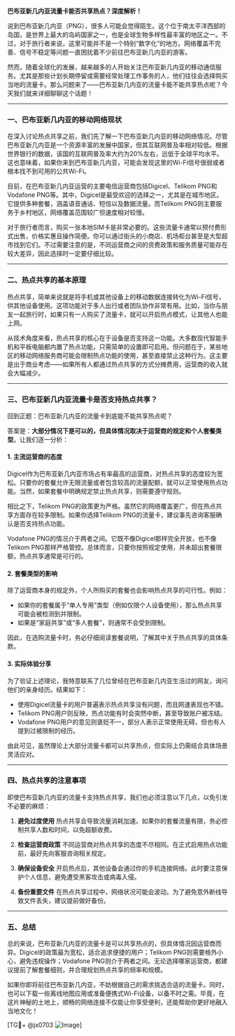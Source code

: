**巴布亚新几内亚流量卡能否共享热点？深度解析！**

说到巴布亚新几内亚（PNG），很多人可能会觉得陌生。这个位于南太平洋西部的岛国，是世界上最大的岛屿国家之一，也是全球生物多样性最丰富的地区之一。不过，对于旅行者来说，这里可能并不是一个特别“数字化”的地方。网络覆盖不完善、信号不稳定等问题一直困扰着不少前往巴布亚新几内亚的游客。

然而，随着全球化的发展，越来越多的人开始关注巴布亚新几内亚的移动通信服务。尤其是那些计划长期停留或需要经常处理工作事务的人，他们往往会选择购买当地的流量卡。那么问题来了——巴布亚新几内亚的流量卡能不能共享热点呢？今天我们就来详细聊聊这个话题！

---

### **一、巴布亚新几内亚的移动网络现状**
在深入讨论热点共享之前，我们先了解一下巴布亚新几内亚的移动网络情况。尽管巴布亚新几内亚是一个资源丰富的发展中国家，但其互联网普及率相对较低。根据世界银行的数据，该国的互联网普及率大约为20%左右，远低于全球平均水平。这也意味着，如果你来到巴布亚新几内亚，可能会发现这里的Wi-Fi信号很弱或者根本找不到可用的公共Wi-Fi。

目前，在巴布亚新几内亚运营的主要电信运营商包括Digicel、Telikom PNG和Vodafone PNG等。其中，Digicel是最受欢迎的选择之一，尤其是在城市地区。它提供多种套餐，涵盖语音通话、短信以及数据流量。而Telikom PNG则主要服务于乡村地区，网络覆盖范围较广但速度相对较慢。

对于旅行者而言，购买一张本地SIM卡是非常必要的。这些流量卡通常以预付费形式出售，价格实惠且操作简便。你可以通过街头的小商店、机场柜台甚至是大型超市找到它们。不过需要注意的是，不同运营商之间的资费政策和服务质量可能存在较大差异，因此选择时一定要仔细比较。

---

### **二、热点共享的基本原理**
热点共享，简单来说就是将手机或其他设备上的移动数据连接转化为Wi-Fi信号，供其他设备使用。这项功能对于多人出行或者团队协作非常有用。比如，当你与朋友一起旅行时，如果只有一人购买了流量卡，就可以开启热点模式，让其他人也能上网。

从技术角度来看，热点共享的核心在于设备是否支持这一功能。大多数现代智能手机和平板电脑都内置了热点功能，只需简单的设置即可启用。但问题在于，某些地区的移动网络服务商可能会限制热点功能的使用，甚至直接禁止这种行为。这主要是出于商业考虑——如果所有人都通过热点共享的方式分摊费用，运营商的收入就会大幅减少。

---

### **三、巴布亚新几内亚流量卡是否支持热点共享？**
回到正题：巴布亚新几内亚的流量卡到底能不能共享热点呢？

答案是：**大部分情况下是可以的，但具体情况取决于运营商的规定和个人套餐类型**。让我们逐一分析：

#### 1. **主流运营商的态度**
Digicel作为巴布亚新几内亚市场占有率最高的运营商，对热点共享的态度较为宽松。只要你的套餐允许无限流量或者包含较高的流量配额，就可以正常使用热点功能。当然，如果套餐中明确规定禁止热点共享，则需要遵守规则。

相比之下，Telikom PNG的政策更为严格。虽然它的网络覆盖更广，但在热点共享方面存在较多限制。如果你选择Telikom PNG的流量卡，建议事先咨询客服确认是否支持热点功能。

Vodafone PNG的情况介于两者之间。它既不像Digicel那样完全开放，也不像Telikom PNG那样严格管控。总体而言，只要你按照规定使用，并未超出套餐限额，热点共享通常是可行的。

#### 2. **套餐类型的影响**
除了运营商本身的规定外，个人所购买的套餐也会影响热点共享的可行性。例如：
- 如果你的套餐属于“单人专用”类型（例如仅限个人设备使用），那么热点共享可能会被检测到并限制。
- 如果是“家庭共享”或“多人套餐”，则通常不会受到限制。

因此，在选购流量卡时，务必仔细阅读套餐说明，了解其中关于热点共享的具体条款。

#### 3. **实际体验分享**
为了验证上述理论，我特意联系了几位曾经在巴布亚新几内亚生活过的网友，询问他们的亲身经历。结果如下：
- 使用Digicel流量卡的用户普遍表示热点共享没有问题，而且网速表现也不错。
- Telikom PNG用户则反映，热点功能有时会突然中断，甚至导致账户被冻结。
- Vodafone PNG用户的意见则褒贬不一，部分人表示正常使用无碍，但也有人提到过被限制的经历。

由此可见，虽然理论上大部分流量卡都可以共享热点，但实际上仍需结合具体场景灵活应对。

---

### **四、热点共享的注意事项**
即使巴布亚新几内亚的流量卡支持热点共享，我们也必须注意以下几点，以免引发不必要的麻烦：

1. **避免过度使用**
   热点共享会导致流量消耗加速。如果你的套餐流量有限，务必控制共享人数和时间，以免超额收费。

2. **检查运营商政策**
   不同运营商对热点共享的态度不尽相同。在正式启用热点功能前，最好先向客服咨询相关规定。

3. **确保设备安全**
   开启热点后，其他设备会通过你的手机连接网络。此时要注意保护个人信息，避免遭受黑客攻击或病毒入侵。

4. **备份重要文件**
   在热点共享过程中，网络状况可能会波动。为了避免意外断线导致文件丢失，建议提前做好备份。

---

### **五、总结**
总的来说，巴布亚新几内亚的流量卡是可以共享热点的，但具体情况因运营商而异。Digicel的政策最为宽松，适合追求便捷的用户；Telikom PNG则需要格外小心，避免违规操作；Vodafone PNG则介于两者之间。无论选择哪家运营商，都建议提前了解套餐细则，并合理规划热点共享的频率和规模。

如果你即将前往巴布亚新几内亚，不妨根据自己的需求挑选合适的流量卡。同时，也可以下载一些离线地图应用或准备便携式Wi-Fi设备，以备不时之需。毕竟，在这片神秘的土地上，顺畅的网络连接不仅能让你享受便利，还能帮助你更好地融入当地文化！

[TG💪+ @jx0703 ![Image](https://github.com/user-attachments/assets/dbca1d08-cadb-493c-b0ec-ad6f7a83f270)]
